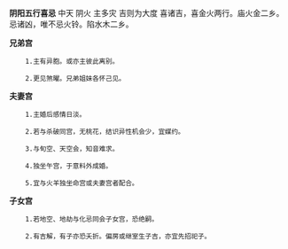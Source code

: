 **阴阳五行喜忌**
中天 阴火 主多灾 吉则为大度
喜诸吉，喜金火两行。庙火金二乡。
忌诸凶，唯不忌火铃。陷水木二乡。

**兄弟宫**
```
    1.主有异胞。或亦主彼此离别。

    2.更见煞曜。兄弟姐妹各怀己见。
```

**夫妻宫**
```
    1.主婚后感情日淡。

    2.若与杀破同宫，无桃花，结识异性机会少，宜媒约。

    3.与旬空、天空会，知音难求。

    4.独坐午宫，于意料外成婚。

    5.宜与火羊独坐命宫或夫妻宫者配合。
```

**子女宫**
```
    1.若地空、地劫与化忌同会子女宫，恐绝嗣。

    2.有吉解，有子亦恐夭折。偏房或继室生子吉，亦宜先招祀子。
```